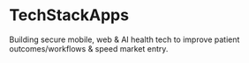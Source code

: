 # TechStackApps
Building secure mobile, web &amp; AI health tech to improve patient outcomes/workflows &amp; speed market entry.
